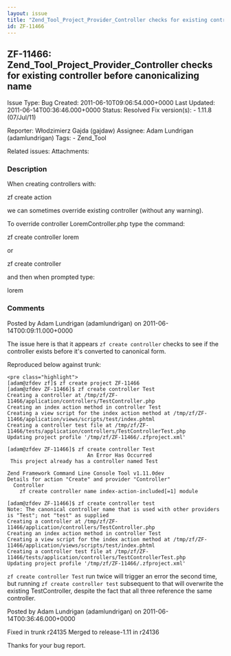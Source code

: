 ```yaml
---
layout: issue
title: "Zend_Tool_Project_Provider_Controller checks for existing controller before canonicalizing name"
id: ZF-11466
---
```


ZF-11466: Zend\_Tool\_Project\_Provider\_Controller checks for existing controller before canonicalizing name
-------------------------------------------------------------------------------------------------------------

 Issue Type: Bug Created: 2011-06-10T09:06:54.000+0000 Last Updated: 2011-06-14T00:36:46.000+0000 Status: Resolved Fix version(s): - 1.11.8 (07/Jul/11)
 
 Reporter:  Włodzimierz Gajda (gajdaw)  Assignee:  Adam Lundrigan (adamlundrigan)  Tags: - Zend\_Tool
 
 Related issues: 
 Attachments: 
### Description

When creating controllers with:

zf create action

we can sometimes override existing controller (without any warning).

To override controller LoremController.php type the command:

zf create controller lorem

or

zf create controller

and then when prompted type:

lorem

 

 

### Comments

Posted by Adam Lundrigan (adamlundrigan) on 2011-06-14T00:09:11.000+0000

The issue here is that it appears `zf create controller` checks to see if the controller exists before it's converted to canonical form.

Reproduced below against trunk:

 
    <pre class="highlight">
    [adam@zfdev zf]$ zf create project ZF-11466
    [adam@zfdev ZF-11466]$ zf create controller Test
    Creating a controller at /tmp/zf/ZF-11466/application/controllers/TestController.php
    Creating an index action method in controller Test
    Creating a view script for the index action method at /tmp/zf/ZF-11466/application/views/scripts/test/index.phtml
    Creating a controller test file at /tmp/zf/ZF-11466/tests/application/controllers/TestControllerTest.php
    Updating project profile '/tmp/zf/ZF-11466/.zfproject.xml'
    
    [adam@zfdev ZF-11466]$ zf create controller Test
                              An Error Has Occurred
     This project already has a controller named Test
    
    Zend Framework Command Line Console Tool v1.11.0dev
    Details for action "Create" and provider "Controller"
      Controller
        zf create controller name index-action-included[=1] module
    
    [adam@zfdev ZF-11466]$ zf create controller test
    Note: The canonical controller name that is used with other providers is "Test"; not "test" as supplied
    Creating a controller at /tmp/zf/ZF-11466/application/controllers/TestController.php
    Creating an index action method in controller Test
    Creating a view script for the index action method at /tmp/zf/ZF-11466/application/views/scripts/test/index.phtml
    Creating a controller test file at /tmp/zf/ZF-11466/tests/application/controllers/TestControllerTest.php
    Updating project profile '/tmp/zf/ZF-11466/.zfproject.xml'


`zf create controller Test` run twice will trigger an error the second time, but running `zf create controller test` subsequent to that will overwrite the existing TestController, despite the fact that all three reference the same controller.

 

 

Posted by Adam Lundrigan (adamlundrigan) on 2011-06-14T00:36:46.000+0000

Fixed in trunk r24135 Merged to release-1.11 in r24136

Thanks for your bug report.

 

 